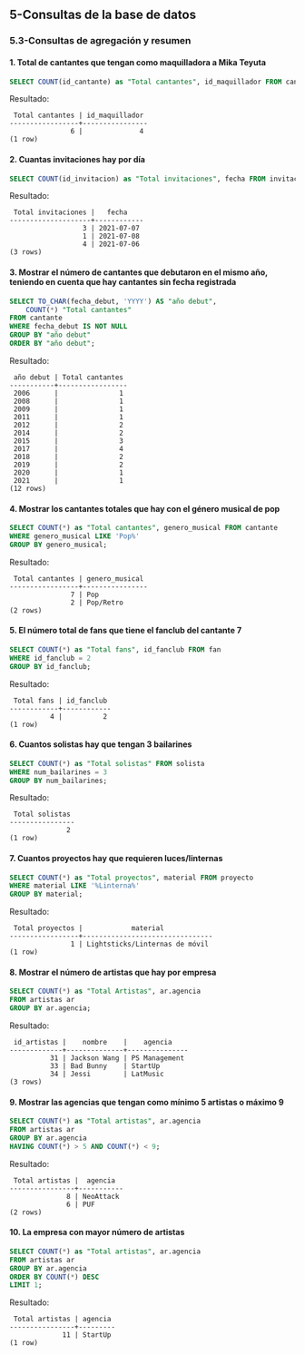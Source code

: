 ## 5-Consultas de la base de datos
### 5.3-Consultas de agregación y resumen


#### 1. Total de cantantes que tengan como maquilladora a Mika Teyuta

```sql
SELECT COUNT(id_cantante) as "Total cantantes", id_maquillador FROM cantante WHERE id_maquillador = 4 GROUP BY id_maquillador;
```
Resultado:
```
 Total cantantes | id_maquillador
-----------------+----------------
               6 |              4
(1 row)
```

#### 2. Cuantas invitaciones hay por día

```sql
SELECT COUNT(id_invitacion) as "Total invitaciones", fecha FROM invitacion GROUP BY fecha;
```
Resultado:
```
 Total invitaciones |   fecha
--------------------+------------
                  3 | 2021-07-07
                  1 | 2021-07-08
                  4 | 2021-07-06
(3 rows)
```

#### 3. Mostrar el número de cantantes que debutaron en el mismo año, teniendo en cuenta que hay cantantes sin fecha registrada

```sql
SELECT TO_CHAR(fecha_debut, 'YYYY') AS "año debut",
    COUNT(*) "Total cantantes"
FROM cantante
WHERE fecha_debut IS NOT NULL
GROUP BY "año debut"
ORDER BY "año debut";
```
Resultado:
```
 año debut | Total cantantes
-----------+-----------------
 2006      |               1
 2008      |               1
 2009      |               1
 2011      |               1
 2012      |               2
 2014      |               2
 2015      |               3
 2017      |               4
 2018      |               2
 2019      |               2
 2020      |               1
 2021      |               1
(12 rows)
```

#### 4. Mostrar los cantantes totales que hay con el género musical de pop

```sql
SELECT COUNT(*) as "Total cantantes", genero_musical FROM cantante
WHERE genero_musical LIKE 'Pop%'
GROUP BY genero_musical;
```
Resultado:
```
 Total cantantes | genero_musical
-----------------+----------------
               7 | Pop
               2 | Pop/Retro
(2 rows)
```

#### 5. El número total de fans que tiene el fanclub del cantante 7

```sql
SELECT COUNT(*) as "Total fans", id_fanclub FROM fan
WHERE id_fanclub = 2
GROUP BY id_fanclub;
```
Resultado:
```
 Total fans | id_fanclub
------------+------------
          4 |          2
(1 row)
```

#### 6. Cuantos solistas hay que tengan 3 bailarines

```sql
SELECT COUNT(*) as "Total solistas" FROM solista
WHERE num_bailarines = 3
GROUP BY num_bailarines;
```
Resultado:
```
 Total solistas
----------------
              2
(1 row)
```

#### 7. Cuantos proyectos hay que requieren luces/linternas

```sql
SELECT COUNT(*) as "Total proyectos", material FROM proyecto
WHERE material LIKE '%Linterna%'
GROUP BY material;
```
Resultado:
```
 Total proyectos |            material
-----------------+--------------------------------
               1 | Lightsticks/Linternas de móvil
(1 row)
```

#### 8. Mostrar el número de artistas que hay por empresa

```sql
SELECT COUNT(*) as "Total Artistas", ar.agencia
FROM artistas ar
GROUP BY ar.agencia;

```
Resultado:
```
 id_artistas |    nombre    |    agencia
-------------+--------------+---------------
          31 | Jackson Wang | PS Management
          33 | Bad Bunny    | StartUp
          34 | Jessi        | LatMusic
(3 rows)
```

#### 9. Mostrar las agencias que tengan como mínimo 5 artistas o máximo 9

```sql
SELECT COUNT(*) as "Total artistas", ar.agencia
FROM artistas ar
GROUP BY ar.agencia
HAVING COUNT(*) > 5 AND COUNT(*) < 9;
```
Resultado:
```
 Total artistas |  agencia
----------------+-----------
              8 | NeoAttack
              6 | PUF
(2 rows)
```

#### 10. La empresa con mayor número de artistas

```sql
SELECT COUNT(*) as "Total artistas", ar.agencia
FROM artistas ar
GROUP BY ar.agencia
ORDER BY COUNT(*) DESC
LIMIT 1;
```
Resultado:
```
 Total artistas | agencia
----------------+---------
             11 | StartUp
(1 row)
```